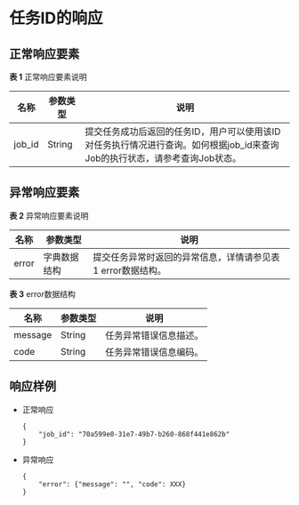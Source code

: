 # 任务ID的响应<a name="bms_api_0805"></a>

## 正常响应要素<a name="section19736153983212"></a>

**表 1**  正常响应要素说明

|名称|参数类型|说明|
|--|--|--|
|job_id|String|提交任务成功后返回的任务ID，用户可以使用该ID对任务执行情况进行查询。如何根据job_id来查询Job的执行状态，请参考查询Job状态。|


## 异常响应要素<a name="section179521572336"></a>

**表 2**  异常响应要素说明

|名称|参数类型|说明|
|--|--|--|
|error|字典数据结构|提交任务异常时返回的异常信息，详情请参见表1 error数据结构。|


**表 3**  error数据结构

|名称|参数类型|说明|
|--|--|--|
|message|String|任务异常错误信息描述。|
|code|String|任务异常错误信息编码。|


## 响应样例<a name="section19874359153411"></a>

-   正常响应

    ```
    { 
        "job_id": "70a599e0-31e7-49b7-b260-868f441e862b" 
    } 
    ```

-   异常响应

    ```
    { 
        "error": {"message": "", "code": XXX}
    } 
    ```



